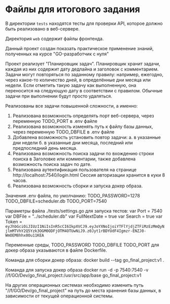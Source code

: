# Файлы для итогового задания

В директории `tests` находятся тесты для проверки API, которое должно быть реализовано в веб-сервере.

Директория `web` содержит файлы фронтенда.

Данный проект создан показать практическое применение знаний, полученных на курсе "GO-разработчик с нуля"

Проект реализует "Планировщик задач".
Планировщик хранит задачи, каждая из них содержит дату дедлайна и заголовок с комментарием.
Задачи могут повторяться по заданному правилу: например, ежегодно, через какое-то количество дней,
в определённые дни месяца или недели. Если отметить такую задачу как выполненную,
она переносится на следующую дату в соответствии с правилом.
Обычные задачи при выполнении будут просто удаляться.

Реализованы все задачи повышенной сложности, а именно:
1. Реализована возможность определять порт веб-сервера, через переменную TODO_PORT в .env файле
2. Реализована возможность изменять путь к файлу базы данных, через переменную TODO_DBFILE в .env файле
3. Добавлена возможность установить повтор задачи:
   а. в указанные дни недели
   б. в указанные дни месяца, последний или предпоследний день месяца.
4. Реализована возможность поиска задачи по вхождению строки поиска в Заголовке или комментарии,
   также добавлена возможность поиска задач по дате.
5. Реализована аутентификация пользователя на странице http://localhost:7540/login.html
   Сессия авторизации хранится в куки 8 часов.
6. Реализована возможность сборки и запуска докер образа.

Значения .env файла, по умолчанию:
TODO_PASSWORD=1278
TODO_DBFILE=scheduler.db
TODO_PORT=7540

Параметры файла ./tests/settings.go для запуска тестов:
var Port = 7540
var DBFile = "../scheduler.db"
var FullNextDate = true
var Search = true
var Token = `eyJhbGciOiJIUzI1NiIsInR5cCI6IkpXVCJ9.eyJoYXNoIjoiYTFlYjdjZTFiMzEzMmQyNjlmMTVhY2Q5Yzk3OGM0ODFjOTM4OTUwNiJ9.z0Jyt1rBDYUdF4Igmzr-ENZJ0-WmOEM8hhx0Ou11KEA`

Переменные среды,
TODO_PASSWORD
TODO_DBFILE
TODO_PORT
для докер образа указываются в файле Dockerfile. 

Команда для сборки докер образа:
docker build --tag go_final_project:v1 .

Команда для запуска докер образа
docker run -d -p 7540:7540 -v //f/GO/Dev/go_final_project:/usr/src/app/base go_final_project:v1

На других операционных системах необходимо изменить путь "//f/GO/Dev/go_final_project"
на путь до места хранения базы данных, в зависимости от текущей операционной системы.